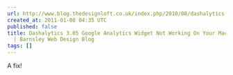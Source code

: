 ```yaml
---
url: http://www.blog.thedesignloft.co.uk/index.php/2010/08/dashalytics-3-05-google-analytics-widget-not-working-on-your-mac-dashboard/
created_at: 2011-01-08 04:35 UTC
published: false
title: Dashalytics 3.05 Google Analytics Widget Not Working On Your Mac Dashboard?
  | Barnsley Web Design Blog
tags: []
---
```


A fix!

